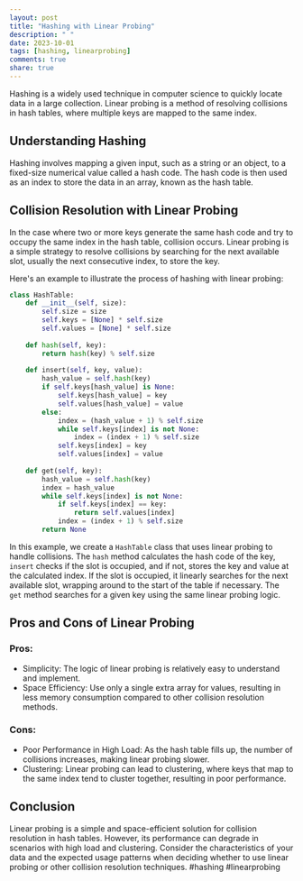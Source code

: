 ```yaml
---
layout: post
title: "Hashing with Linear Probing"
description: " "
date: 2023-10-01
tags: [hashing, linearprobing]
comments: true
share: true
---
```


Hashing is a widely used technique in computer science to quickly locate data in a large collection. Linear probing is a method of resolving collisions in hash tables, where multiple keys are mapped to the same index.

## Understanding Hashing

Hashing involves mapping a given input, such as a string or an object, to a fixed-size numerical value called a hash code. The hash code is then used as an index to store the data in an array, known as the hash table.

## Collision Resolution with Linear Probing

In the case where two or more keys generate the same hash code and try to occupy the same index in the hash table, collision occurs. Linear probing is a simple strategy to resolve collisions by searching for the next available slot, usually the next consecutive index, to store the key.

Here's an example to illustrate the process of hashing with linear probing:

```python
class HashTable:
    def __init__(self, size):
        self.size = size
        self.keys = [None] * self.size
        self.values = [None] * self.size
    
    def hash(self, key):
        return hash(key) % self.size
    
    def insert(self, key, value):
        hash_value = self.hash(key)
        if self.keys[hash_value] is None:
            self.keys[hash_value] = key
            self.values[hash_value] = value
        else:
            index = (hash_value + 1) % self.size
            while self.keys[index] is not None:
                index = (index + 1) % self.size
            self.keys[index] = key
            self.values[index] = value
    
    def get(self, key):
        hash_value = self.hash(key)
        index = hash_value
        while self.keys[index] is not None:
            if self.keys[index] == key:
                return self.values[index]
            index = (index + 1) % self.size
        return None
```

In this example, we create a `HashTable` class that uses linear probing to handle collisions. The `hash` method calculates the hash code of the key, `insert` checks if the slot is occupied, and if not, stores the key and value at the calculated index. If the slot is occupied, it linearly searches for the next available slot, wrapping around to the start of the table if necessary. The `get` method searches for a given key using the same linear probing logic.

## Pros and Cons of Linear Probing

### Pros:
- Simplicity: The logic of linear probing is relatively easy to understand and implement.
- Space Efficiency: Use only a single extra array for values, resulting in less memory consumption compared to other collision resolution methods.

### Cons:
- Poor Performance in High Load: As the hash table fills up, the number of collisions increases, making linear probing slower.
- Clustering: Linear probing can lead to clustering, where keys that map to the same index tend to cluster together, resulting in poor performance.

## Conclusion

Linear probing is a simple and space-efficient solution for collision resolution in hash tables. However, its performance can degrade in scenarios with high load and clustering. Consider the characteristics of your data and the expected usage patterns when deciding whether to use linear probing or other collision resolution techniques. #hashing #linearprobing